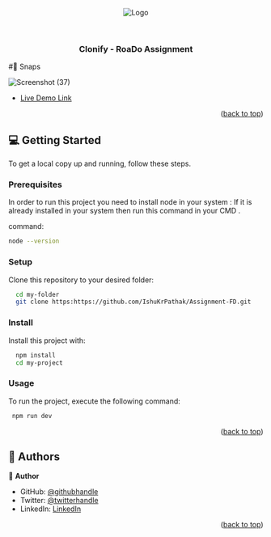 


<a name="readme-top"></a>
<div align="center">

![Logo](https://github.com/IshuKrPathak/Assignment-FD/assets/77011944/387863c4-ccc1-4d89-a9d4-f2257b44ee40)



  <br/>
  <h3><b> Clonify - RoaDo Assignment </b></h3>
</div>
#📸 Snaps

![Screenshot (37)](https://github.com/IshuKrPathak/Assignment-FD/assets/77011944/aa98be5a-8395-4135-8545-edfc1ebc1d99)



- [Live Demo Link](https://assignment-fd.vercel.app/)

<p align="right">(<a href="#readme-top">back to top</a>)</p>

<!-- GETTING STARTED -->

## 💻 Getting Started <a name="getting-started"></a>



To get a local copy up and running, follow these steps.

### Prerequisites

In order to run this project you need to install node in your system :
If it is already installed in your system then run this command in your CMD .

 command: 

```sh
node --version

```
### Setup

Clone this repository to your desired folder:

```sh
  cd my-folder
  git clone https:https://github.com/IshuKrPathak/Assignment-FD.git
```


### Install

Install this project with:


```sh
  npm install
  cd my-project
```

### Usage

To run the project, execute the following command:

```sh
 npm run dev
```

<p align="right">(<a href="#readme-top">back to top</a>)</p>

<!-- AUTHORS -->

## 👥 Authors <a name="authors"></a>


👤 **Author**

- GitHub: [@githubhandle](https://github.com/Ishukumarpathak)
- Twitter: [@twitterhandle](https://twitter.com/ishu__pathak)
- LinkedIn: [LinkedIn](https://www.linkedin.com/in/ishu-pathak/)


<p align="right">(<a href="#readme-top">back to top</a>)</p>






